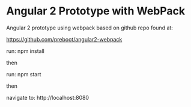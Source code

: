 # Angular 2 Prototype with WebPack

Angular 2 prototype using webpack based on github repo found at:

https://github.com/preboot/angular2-webpack


run: npm install

then

run: npm start

then

navigate to: http://localhost:8080